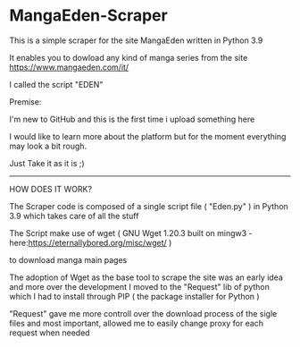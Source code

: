 # MangaEden-Scraper

This is a simple scraper for the site MangaEden written in Python 3.9

It enables you to dowload any kind of manga series from the site https://www.mangaeden.com/it/

I called the script "EDEN"


Premise:

I'm new to GitHub and this is the first time i upload something here

I would like to learn more about the platform but for the moment everything may look a bit rough. 

Just Take it as it is ;)


---------------------------

HOW DOES IT WORK?

The Scraper code is composed of a single script file ( "Eden.py" ) in Python 3.9 which takes care of all the stuff

The Script make use of wget ( GNU Wget 1.20.3 built on mingw3 - here:https://eternallybored.org/misc/wget/ )

to download manga main pages


The adoption of Wget as the base tool to scrape the site was an early idea and more over the development I moved to the "Request" lib of python which I had to install through PIP ( the package installer for Python )

"Request" gave me more controll over the download process of the sigle files and most important, allowed me to easily change proxy for each request when needed


